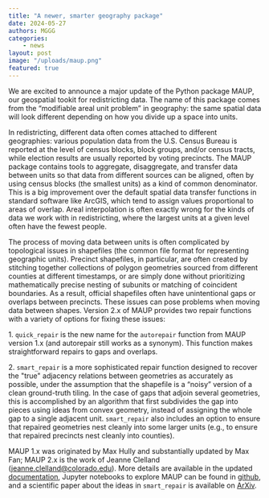 ```yaml
---
title: "A newer, smarter geography package"
date: 2024-05-27
authors: MGGG
categories:
    - news
layout: post
image: "/uploads/maup.png"
featured: true
---
```


We are excited to announce a major update of the Python package MAUP, our geospatial tookit for redistricting data. 
The name of this package comes from the “modifiable areal unit problem” in geography:  the same spatial data will look different 
depending on how you divide up a space into units.

In redistricting, different data often comes attached to different geographies: various population data from the U.S. Census Bureau 
is reported at the level of census blocks, block groups, and/or census tracts, while election results are usually reported by voting 
precincts. The MAUP package contains tools to aggregate, disaggregate, and transfer data between units so that data from different 
sources can be aligned, often by using census blocks (the smallest units) as a kind of common denominator.  This is a big improvement 
over the default spatial data transfer functions in standard software like ArcGIS, which tend to assign values proportional to areas 
of overlap.  Areal interpolation is often exactly wrong for the kinds of data we work with in redistricting, where the largest units 
at a given level often have the fewest people.

The process of moving data between units is often complicated by topological issues in shapefiles (the common file format for 
representing geographic units). Precinct shapefiles, in particular, are often created by stitching together collections of polygon 
geometries sourced from different counties at different timestamps, or are simply done without prioritizing mathematically precise 
nesting of subunits or matching of coincident boundaries. As a result, official shapefiles often have unintentional gaps or overlaps 
between precincts. These issues can pose problems when moving data between shapes. Version 2.x of MAUP provides two repair functions 
with a variety of options for fixing these issues:

1. `quick_repair` is the new name for the `autorepair` function from MAUP version 1.x (and autorepair still works as a synonym). 
This function makes straightforward repairs to gaps and overlaps.

2. `smart_repair` is a more sophisticated repair function designed to recover the "true" adjacency relations between geometries 
as accurately as possible, under the assumption that the shapefile is a “noisy” version of a clean ground-truth tiling. In the case 
of gaps that adjoin several geometries, this is accomplished by an algorithm that first subdivides the gap into pieces using ideas 
from convex geometry, instead of assigning the whole gap to a single adjacent unit. `smart_repair` also includes an option to ensure 
that repaired geometries nest cleanly into some larger units (e.g., to ensure that repaired precincts nest cleanly into counties).

MAUP 1.x was originated by Max Hully and substantially updated by Max Fan; MAUP 2.x is the work of 
Jeanne Clelland (jeanne.clelland@colorado.edu).  More details are available  in the updated 
[documentation](https://maup.readthedocs.io/en/latest/), Jupyter notebooks to explore MAUP can be found in 
[github](https://github.com/mggg/maup/tree/master/notebooks),  and a scientific paper about the ideas in `smart_repair` is available 
on [ArXiv](https://arxiv.org/abs/2312.11415).

